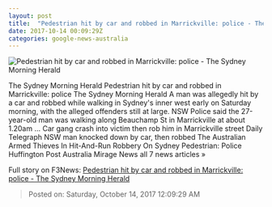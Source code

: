 ```yaml
---
layout: post
title:  "Pedestrian hit by car and robbed in Marrickville: police - The Sydney Morning Herald"
date: 2017-10-14 00:09:29Z
categories: google-news-australia
---
```


![Pedestrian hit by car and robbed in Marrickville: police - The Sydney Morning Herald](http://www.smh.com.au/content/dam/images/g/x/3/k/z/d/image.related.socialLead.620x349.gz0xjv.png/1507939826231.jpg)

The Sydney Morning Herald Pedestrian hit by car and robbed in Marrickville: police The Sydney Morning Herald A man was allegedly hit by a car and robbed while walking in Sydney's inner west early on Saturday morning, with the alleged offenders still at large. NSW Police said the 27-year-old man was walking along Beauchamp St in Marrickville at about 1.20am ... Car gang crash into victim then rob him in Marrickville street Daily Telegraph NSW man knocked down by car, then robbed The Australian Armed Thieves In Hit-And-Run Robbery On Sydney Pedestrian: Police Huffington Post Australia Mirage News all 7 news articles »


Full story on F3News: [Pedestrian hit by car and robbed in Marrickville: police - The Sydney Morning Herald](http://www.f3nws.com/n/ZnTkfE)

> Posted on: Saturday, October 14, 2017 12:09:29 AM
